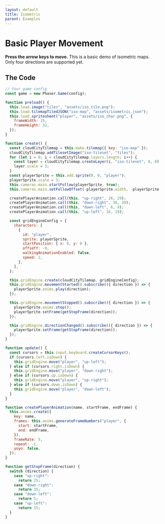 ```yaml
---
layout: default
title: Isometric
parent: Examples
---
```


# Basic Player Movement

**Press the arrow keys to move.** This is a basic demo of isometric maps. Only four directions are supported yet.

<div id="game"></div>

<script src="js/phaser.min.js"></script>
<script src="js/grid-engine-2.19.1.min.js"></script>
<script src="js/getBasicConfig.js"></script>

<script>
  const config = getBasicConfig(preload, create, update);
  const game = new Phaser.Game(config);

  function preload() {
    this.load.image("tiles", "assets/iso_tile.png");
    this.load.tilemapTiledJSON("iso-map", "assets/isometric.json");
    this.load.spritesheet("player", "assets/iso_char.png", {
      frameWidth: 15,
      frameHeight: 32,
    });
  }

  function create() {
    const cloudCityTilemap = this.make.tilemap({ key: "iso-map" });
    cloudCityTilemap.addTilesetImage("iso-tileset", "tiles");
    for (let i = 0; i < cloudCityTilemap.layers.length; i++) {
      const layer = cloudCityTilemap.createLayer(i, "iso-tileset", 0, 0);
      layer.scale = 3;
    }
    const playerSprite = this.add.sprite(0, 0, "player");
    playerSprite.scale = 3;
    this.cameras.main.startFollow(playerSprite, true);
    this.cameras.main.setFollowOffset(-playerSprite.width, -playerSprite.height);

    createPlayerAnimation.call(this, "up-right", 26, 29);
    createPlayerAnimation.call(this, "down-right", 36, 39);
    createPlayerAnimation.call(this, "down-left", 6, 9);
    createPlayerAnimation.call(this, "up-left", 16, 19);

    const gridEngineConfig = {
      characters: [
        {
          id: "player",
          sprite: playerSprite,
          startPosition: {x: 0, y: 0},
          offsetY: -9,
          walkingAnimationEnabled: false,
          speed: 2,
        },
      ],
    };

    this.gridEngine.create(cloudCityTilemap, gridEngineConfig);
    this.gridEngine.movementStarted().subscribe(({direction}) => {
      playerSprite.anims.play(direction);
    });

    this.gridEngine.movementStopped().subscribe(({direction}) => {
      playerSprite.anims.stop();
      playerSprite.setFrame(getStopFrame(direction));
    });

    this.gridEngine.directionChanged().subscribe(({direction}) => {
      playerSprite.setFrame(getStopFrame(direction));
    });
  }

  function update() {
    const cursors = this.input.keyboard.createCursorKeys();
    if (cursors.left.isDown) {
      this.gridEngine.move("player", "up-left");
    } else if (cursors.right.isDown) {
      this.gridEngine.move("player", "down-right");
    } else if (cursors.up.isDown) {
      this.gridEngine.move("player", "up-right");
    } else if (cursors.down.isDown) {
      this.gridEngine.move("player", "down-left");
    }
  }

  function createPlayerAnimation(name, startFrame, endFrame) {
    this.anims.create({
      key: name,
      frames: this.anims.generateFrameNumbers("player", {
        start: startFrame,
        end: endFrame,
      }),
      frameRate: 5,
      repeat: -1,
      yoyo: false,
    });
  }

  function getStopFrame(direction) {
    switch (direction) {
      case "up-right":
        return 25;
      case "down-right":
        return 35;
      case "down-left":
        return 5;
      case "up-left":
        return 15;
    }
  }
</script>

## The Code

```javascript
// Your game config
const game = new Phaser.Game(config);

function preload() {
  this.load.image("tiles", "assets/iso_tile.png");
  this.load.tilemapTiledJSON("iso-map", "assets/isometric.json");
  this.load.spritesheet("player", "assets/iso_char.png", {
    frameWidth: 15,
    frameHeight: 32,
  });
}

function create() {
  const cloudCityTilemap = this.make.tilemap({ key: "iso-map" });
  cloudCityTilemap.addTilesetImage("iso-tileset", "tiles");
  for (let i = 0; i < cloudCityTilemap.layers.length; i++) {
    const layer = cloudCityTilemap.createLayer(i, "iso-tileset", 0, 0);
    layer.scale = 3;
  }
  const playerSprite = this.add.sprite(0, 0, "player");
  playerSprite.scale = 3;
  this.cameras.main.startFollow(playerSprite, true);
  this.cameras.main.setFollowOffset(-playerSprite.width, -playerSprite.height);

  createPlayerAnimation.call(this, "up-right", 26, 29);
  createPlayerAnimation.call(this, "down-right", 36, 39);
  createPlayerAnimation.call(this, "down-left", 6, 9);
  createPlayerAnimation.call(this, "up-left", 16, 19);

  const gridEngineConfig = {
    characters: [
      {
        id: "player",
        sprite: playerSprite,
        startPosition: { x: 0, y: 0 },
        offsetY: -9,
        walkingAnimationEnabled: false,
        speed: 2,
      },
    ],
  };

  this.gridEngine.create(cloudCityTilemap, gridEngineConfig);
  this.gridEngine.movementStarted().subscribe(({ direction }) => {
    playerSprite.anims.play(direction);
  });

  this.gridEngine.movementStopped().subscribe(({ direction }) => {
    playerSprite.anims.stop();
    playerSprite.setFrame(getStopFrame(direction));
  });

  this.gridEngine.directionChanged().subscribe(({ direction }) => {
    playerSprite.setFrame(getStopFrame(direction));
  });
}

function update() {
  const cursors = this.input.keyboard.createCursorKeys();
  if (cursors.left.isDown) {
    this.gridEngine.move("player", "up-left");
  } else if (cursors.right.isDown) {
    this.gridEngine.move("player", "down-right");
  } else if (cursors.up.isDown) {
    this.gridEngine.move("player", "up-right");
  } else if (cursors.down.isDown) {
    this.gridEngine.move("player", "down-left");
  }
}

function createPlayerAnimation(name, startFrame, endFrame) {
  this.anims.create({
    key: name,
    frames: this.anims.generateFrameNumbers("player", {
      start: startFrame,
      end: endFrame,
    }),
    frameRate: 5,
    repeat: -1,
    yoyo: false,
  });
}

function getStopFrame(direction) {
  switch (direction) {
    case "up-right":
      return 25;
    case "down-right":
      return 35;
    case "down-left":
      return 5;
    case "up-left":
      return 15;
  }
}
```
